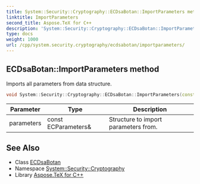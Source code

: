 ```yaml
---
title: System::Security::Cryptography::ECDsaBotan::ImportParameters method
linktitle: ImportParameters
second_title: Aspose.TeX for C++
description: 'System::Security::Cryptography::ECDsaBotan::ImportParameters method. Imports all parameters from data structure in C++.'
type: docs
weight: 1000
url: /cpp/system.security.cryptography/ecdsabotan/importparameters/
---
```

## ECDsaBotan::ImportParameters method


Imports all parameters from data structure.

```cpp
void System::Security::Cryptography::ECDsaBotan::ImportParameters(const ECParameters &parameters) override
```


| Parameter | Type | Description |
| --- | --- | --- |
| parameters | const ECParameters\& | Structure to import parameters from. |

## See Also

* Class [ECDsaBotan](../)
* Namespace [System::Security::Cryptography](../../)
* Library [Aspose.TeX for C++](../../../)
